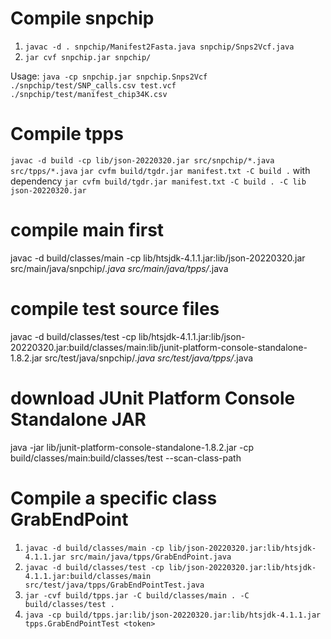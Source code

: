 # Compile snpchip

1) `javac -d . snpchip/Manifest2Fasta.java snpchip/Snps2Vcf.java`
2) `jar cvf snpchip.jar snpchip/`

Usage: `java -cp snpchip.jar snpchip.Snps2Vcf ./snpchip/test/SNP_calls.csv test.vcf ./snpchip/test/manifest_chip34K.csv`

# Compile tpps

`javac -d build -cp lib/json-20220320.jar src/snpchip/*.java src/tpps/*.java`
`jar cvfm build/tgdr.jar manifest.txt -C build .`
with dependency
`jar cvfm build/tgdr.jar manifest.txt -C build . -C lib json-20220320.jar`

# compile main first
javac -d build/classes/main -cp lib/htsjdk-4.1.1.jar:lib/json-20220320.jar src/main/java/snpchip/*.java src/main/java/tpps/*.java

# compile test source files
javac -d build/classes/test -cp lib/htsjdk-4.1.1.jar:lib/json-20220320.jar:build/classes/main:lib/junit-platform-console-standalone-1.8.2.jar src/test/java/snpchip/*.java src/test/java/tpps/*.java

# download JUnit Platform Console Standalone JAR 
java -jar lib/junit-platform-console-standalone-1.8.2.jar -cp build/classes/main:build/classes/test --scan-class-path

# Compile a specific class GrabEndPoint

1) `javac -d build/classes/main -cp lib/json-20220320.jar:lib/htsjdk-4.1.1.jar src/main/java/tpps/GrabEndPoint.java`
2) `javac -d build/classes/test -cp lib/json-20220320.jar:lib/htsjdk-4.1.1.jar:build/classes/main src/test/java/tpps/GrabEndPointTest.java`
3)  `jar -cvf build/tpps.jar -C build/classes/main . -C build/classes/test .`
4) `java -cp build/tpps.jar:lib/json-20220320.jar:lib/htsjdk-4.1.1.jar tpps.GrabEndPointTest <token>`